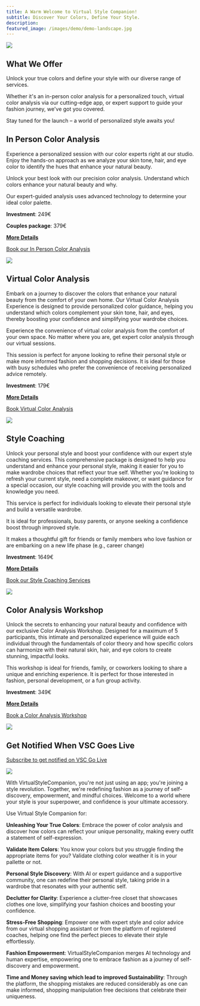 ```yaml
---
title: A Warm Welcome to Virtual Style Companion!
subtitle: Discover Your Colors, Define Your Style.
description: 
featured_image: /images/demo/demo-landscape.jpg
---
```


![](/images/tamara-bellis-AreMq4SKhPA-unsplash.jpg)

## What We Offer

Unlock your true colors and define your style with our diverse range of services. 

Whether it's an in-person color analysis for a personalized touch, virtual color analysis via our cutting-edge app, or expert support to guide your fashion journey, we've got you covered. 

Stay tuned for the launch – a world of personalized style awaits you!


## In Person Color Analysis

Experience a personalized session with our color experts right at our studio. Enjoy the hands-on approach as we analyze your skin tone, hair, and eye color to identify the hues that enhance your natural beauty.  

Unlock your best look with our precision color analysis. Understand which colors enhance your natural beauty and why. 

Our expert-guided analysis uses advanced technology to determine your ideal color palette.

**Investment**: 249€ 

**Couples package**: 379€

[**More Details**](/in-person-color-analysis.html)

[Book our In Person Color Analysis](/contact.html)

![](/images/services/s_ca_0.png)


## Virtual Color Analysis

Embark on a journey to discover the colors that enhance your natural beauty from the comfort of your own home. Our Virtual Color Analysis Experience is designed to provide personalized color guidance, helping you understand which colors complement your skin tone, hair, and eyes, thereby boosting your confidence and simplifying your wardrobe choices.

Experience the convenience of virtual color analysis from the comfort of your own space. No matter where you are, get expert color analysis through our virtual sessions. 

This session is perfect for anyone looking to refine their personal style or make more informed fashion and shopping decisions.
It is ideal for those with busy schedules who prefer the convenience of receiving personalized advice remotely.

**Investment**: 179€

[**More Details**](/virtual-color-analysis.html) 

[Book Virtual Color Analysis](/contact.html)

![](/images/services/s_va_0.png)


## Style Coaching

Unlock your personal style and boost your confidence with our expert style coaching services. This comprehensive package is designed to help you understand and enhance your personal style, making it easier for you to make wardrobe choices that reflect your true self. Whether you're looking to refresh your current style, need a complete makeover, or want guidance for a special occasion, our style coaching will provide you with the tools and knowledge you need.

This service is perfect for individuals looking to elevate their personal style and build a versatile wardrobe.

It is ideal for professionals, busy parents, or anyone seeking a confidence boost through improved style.

It makes a thoughtful gift for friends or family members who love fashion or are embarking on a new life phase (e.g., career change) 

**Investment**: 1649€

[**More Details**](/style-coaching.html) 

[Book our Style Coaching Services](/contact.html)

![](/images/services/style_coaching.png)


## Color Analysis Workshop

Unlock the secrets to enhancing your natural beauty and confidence with our exclusive Color Analysis Workshop. 
Designed for a maximum of 5 participants, this intimate and personalized experience will guide each individual through the fundamentals of color theory and how specific colors can harmonize with their natural skin, hair, and eye colors to create stunning, impactful looks.

This workshop is ideal for friends, family, or coworkers looking to share a unique and enriching experience.
It is perfect for those interested in fashion, personal development, or a fun group activity.

**Investment**: 349€

[**More Details**](/workshops.html) 

[Book a Color Analysis Workshop](/contact.html)

![](/images/services/services_workshop.png)


## Get Notified When VSC Goes Live

[Subscribe to get notified on VSC Go Live](/contact.html)

![](/images/services/download_app.png)

With VirtualStyleCompanion, you're not just using an app; you're joining a style revolution. Together, we're redefining fashion as a journey of self-discovery, empowerment, and mindful choices. Welcome to a world where your style is your superpower, and confidence is your ultimate accessory.

Use Virtual Style Companion for: 

**Unleashing Your True Colors**: Embrace the power of color analysis and discover how colors can
reflect your unique personality, making every outfit a statement of self-expression.

**Validate Item Colors**: You know your colors but you struggle finding the appropriate items for you? Validate clothing color weather it is in your pallette or not.

**Personal Style Discovery**: With AI or expert guidance and a supportive community, one can redefine their personal style, taking pride in a wardrobe that resonates with your authentic self.

**Declutter for Clarity**: Experience a clutter-free closet that showcases clothes one love, simplifying your fashion choices and boosting your confidence.

**Stress-Free Shopping**: Empower one with expert style and color advice from our
virtual shopping assistant or from the platform of registered coaches, helping one find
the perfect pieces to elevate their style effortlessly.

**Fashion Empowerment**: VirtualStyleCompanion merges AI technology and human
expertise, empowering one to embrace fashion as a journey of self-discovery and
empowerment.

**Time and Money saving which lead to improved Sustainability**: Through the platform, the shopping mistakes are reduced considerably as one can make informed, shopping manipulation free decisions that celebrate their uniqueness.

